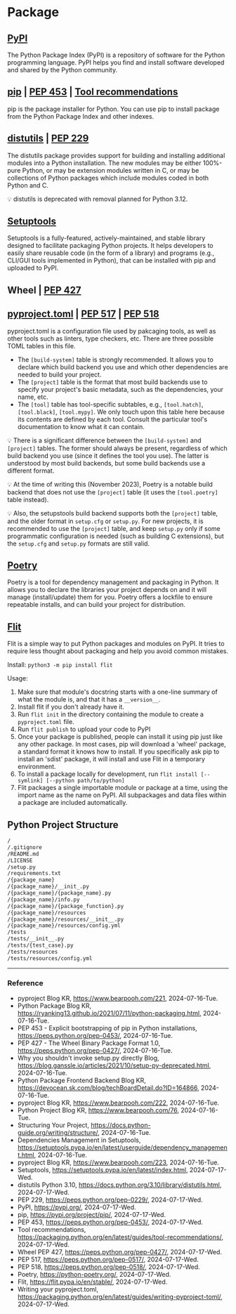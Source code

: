 # Package

## [PyPI](https://pypi.org/)

The Python Package Index (PyPI) is a repository of software for the Python programming language. PyPI helps you find and install software developed and shared by the Python community.

## [pip](https://pypi.org/project/pip/) | [PEP 453](https://peps.python.org/pep-0453/) | [Tool recommendations](https://packaging.python.org/en/latest/guides/tool-recommendations/)

pip is the package installer for Python. You can use pip to install package from the Python Package Index and other indexes.

## [distutils](https://docs.python.org/3.10/library/distutils.html) | [PEP 229](https://peps.python.org/pep-0229/)

The distutils package provides support for building and installing additional modules into a Python installation. The new modules may be either 100%-pure Python, or may be extension modules written in C, or may be collections of Python packages which include modules coded in both Python and C.

:bulb: distutils is deprecated with removal planned for Python 3.12. 

## [Setuptools](https://setuptools.pypa.io/en/latest/index.html)

Setuptools is a fully-featured, actively-maintained, and stable library designed to facilitate packaging Python projects. It helps developers to easily share reusable code (in the form of a library) and programs (e.g., CLI/GUI tools implemented in Python), that can be installed with pip and uploaded to PyPI.

## Wheel | [PEP 427](https://peps.python.org/pep-0427/)

## [pyproject.toml](https://packaging.python.org/en/latest/guides/writing-pyproject-toml/) | [PEP 517](https://peps.python.org/pep-0427/) | [PEP 518](https://peps.python.org/pep-0518/)

pyproject.toml is a configuration file used by pakcaging tools, as well as other tools such as linters, type checkers, etc. There are three possible TOML tables in this file.

* The `[build-system]` table is strongly recommended. It allows you to declare which build backend you use and which other dependencies are needed to build your project.
* The `[project]` table is the format that most build backends use to specify your project's basic metadata, such as the dependencies, your name, etc.
* The `[tool]` table has tool-specific subtables, e.g., `[tool.hatch]`, `[tool.black]`, `[tool.mypy]`. We only touch upon this table here because its contents are defined by each tool. Consult the particular tool's documentation to know what it can contain.

:bulb: There is a significant difference between the `[build-system]` and `[project]` tables. The former should always be present, regardless of which build backend you use (since it defines the tool you use). The latter is understood by most build backends, but some build backends use a different format.

:bulb: At the time of writing this (November 2023), Poetry is a notable build backend that does not use the `[project]` table (it uses the `[tool.poetry]` table instead).

:bulb: Also, the setupstools build backend supports both the `[project]` table, and the older format in `setup.cfg` or `setup.py`. For new projects, it is recommended to use the `[project]` table, and keep `setup.py` only if some programmatic configuration is needed (such as building C extensions), but the `setup.cfg` and `setup.py` formats are still valid.

## [Poetry](https://python-poetry.org/)

Poetry is a tool for dependency management and packaging in Python. It allows you to declare the libraries your project depends on and it will manage (install/update) them for you. Poetry offers a lockfile to ensure repeatable installs, and can build your project for distribution.

## [Flit](https://flit.pypa.io/en/stable/)

Flit is a simple way to put Python packages and modules on PyPI. It tries to require less thought about packaging and help you avoid common mistakes.

Install: `python3 -m pip install flit`

Usage:
1. Make sure that module's docstring starts with a one-line summary of what the module is, and that it has a `__version__`.
2. Install flit if you don't already have it.
3. Run `flit init` in the directory containing the module to create a `pyproject.toml` file.
4. Run `flit publish` to upload your code to PyPI
5. Once your package is published, people can install it using pip just like any other package. In most cases, pip will download a 'wheel' package, a standard format it knows how to install. If you specifically ask pip to install an 'sdist' package, it will install and use Flit in a temporary environment.
6. To install a package locally for development, run `flit install [--symlink] [--python path/to/python]`
7. Flit packages a single importable module or package at a time, using the import name as the name on PyPI. All subpackages and data files within a package are included automatically.

## Python Project Structure

```Bash
/
/.gitignore
/README.md
/LICENSE
/setup.py
/requirements.txt
/{package_name}
/{package_name}/__init_.py
/{package_name}/{package_name}.py
/{package_name}/info.py
/{package_name}/{package_function}.py
/{package_name}/resources
/{package_name}/resources/__init__.py
/{package_name}/resources/config.yml
/tests
/tests/__init__.py
/tests/{test_case}.py
/tests/resources
/tests/resources/config.yml
```

---

### Reference
- pyproject Blog KR, https://www.bearpooh.com/221, 2024-07-16-Tue.
- Python Package Blog KR, https://ryanking13.github.io/2021/07/11/python-packaging.html, 2024-07-16-Tue.
- PEP 453 - Explicit bootstrapping of pip in Python installations, https://peps.python.org/pep-0453/, 2024-07-16-Tue.
- PEP 427 - The Wheel Binary Package Format 1.0, https://peps.python.org/pep-0427/, 2024-07-16-Tue.
- Why you shouldn't invoke setup.py directly Blog, https://blog.ganssle.io/articles/2021/10/setup-py-deprecated.html, 2024-07-16-Tue.
- Python Package Frontend Backend Blog KR, https://devocean.sk.com/blog/techBoardDetail.do?ID=164866, 2024-07-16-Tue.
- pyproject Blog KR, https://www.bearpooh.com/222, 2024-07-16-Tue.
- Python Project Blog KR, https://www.bearpooh.com/76, 2024-07-16-Tue.
- Structuring Your Project, https://docs.python-guide.org/writing/structure/, 2024-07-16-Tue.
- Dependencies Management in Setuptools, https://setuptools.pypa.io/en/latest/userguide/dependency_management.html, 2024-07-16-Tue.
- pyproject Blog KR, https://www.bearpooh.com/223, 2024-07-16-Tue.
- Setuptools, https://setuptools.pypa.io/en/latest/index.html, 2024-07-17-Wed.
- distutils Python 3.10, https://docs.python.org/3.10/library/distutils.html, 2024-07-17-Wed.
- PEP 229, https://peps.python.org/pep-0229/, 2024-07-17-Wed.
- PyPI, https://pypi.org/, 2024-07-17-Wed.
- pip, https://pypi.org/project/pip/, 2024-07-17-Wed.
- PEP 453, https://peps.python.org/pep-0453/, 2024-07-17-Wed.
- Tool recommendations, https://packaging.python.org/en/latest/guides/tool-recommendations/, 2024-07-17-Wed.
- Wheel PEP 427, https://peps.python.org/pep-0427/, 2024-07-17-Wed.
- PEP 517, https://peps.python.org/pep-0517/, 2024-07-17-Wed.
- PEP 518, https://peps.python.org/pep-0518/, 2024-07-17-Wed.
- Poetry, https://python-poetry.org/, 2024-07-17-Wed.
- Flit, https://flit.pypa.io/en/stable/, 2024-07-17-Wed.
- Writing your pyproject.toml, https://packaging.python.org/en/latest/guides/writing-pyproject-toml/, 2024-07-17-Wed.

